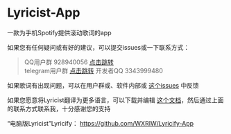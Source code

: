 # Lyricist-App
一款为手机Spotify提供滚动歌词的app

如果您有任何疑问或有好的建议，可以提交issues或一下联系方式：
>QQ用户群 928940056 [点击跳转](https://qm.qq.com/cgi-bin/qm/qr?k=btTwjDcbySAUTjuUCi7hvolzm-9-Lnxx&jump_from=webapi "点击跳转")\
>telegram用户群 [点击跳转](https://t.me/lyricistGroup "点击跳转")
>开发者QQ 3343999480

如果歌词有出现问题，可以在用户群或、软件内部或 [这个issues](https://github.com/Lyricify/Lyricist-App/issues/1 "这个issues") 中反馈

如果您愿意将Lyricist翻译为更多语言，可以下载并编辑 [这个文档](https://github.com/Lyricify/Lyricist-App/blob/main/Language/zh-cn.xml "这个文档")，然后通过上面的联系方式联系我，十分感谢您的支持

“电脑版Lyricist”Lyricify： https://github.com/WXRIW/Lyricify-App
